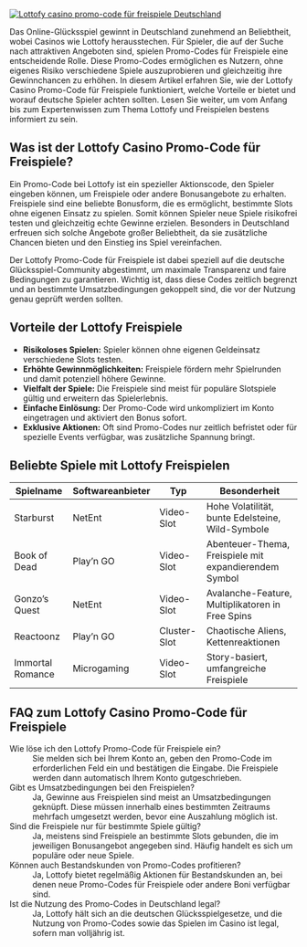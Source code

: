 [![Lottofy casino promo-code für freispiele Deutschland](https://123-caf.pages.dev/gitsignup.png)](https://vrmoo.ru/Bt82HjjY)

<p>Das Online-Glücksspiel gewinnt in Deutschland zunehmend an Beliebtheit, wobei Casinos wie Lottofy herausstechen. Für Spieler, die auf der Suche nach attraktiven Angeboten sind, spielen Promo-Codes für Freispiele eine entscheidende Rolle. Diese Promo-Codes ermöglichen es Nutzern, ohne eigenes Risiko verschiedene Spiele auszuprobieren und gleichzeitig ihre Gewinnchancen zu erhöhen. In diesem Artikel erfahren Sie, wie der Lottofy Casino Promo-Code für Freispiele funktioniert, welche Vorteile er bietet und worauf deutsche Spieler achten sollten. Lesen Sie weiter, um vom Anfang bis zum Expertenwissen zum Thema Lottofy und Freispielen bestens informiert zu sein.</p>  <h2>Was ist der Lottofy Casino Promo-Code für Freispiele?</h2> <p>Ein Promo-Code bei Lottofy ist ein spezieller Aktionscode, den Spieler eingeben können, um Freispiele oder andere Bonusangebote zu erhalten. Freispiele sind eine beliebte Bonusform, die es ermöglicht, bestimmte Slots ohne eigenen Einsatz zu spielen. Somit können Spieler neue Spiele risikofrei testen und gleichzeitig echte Gewinne erzielen. Besonders in Deutschland erfreuen sich solche Angebote großer Beliebtheit, da sie zusätzliche Chancen bieten und den Einstieg ins Spiel vereinfachen.</p> <p>Der Lottofy Promo-Code für Freispiele ist dabei speziell auf die deutsche Glücksspiel-Community abgestimmt, um maximale Transparenz und faire Bedingungen zu garantieren. Wichtig ist, dass diese Codes zeitlich begrenzt und an bestimmte Umsatzbedingungen gekoppelt sind, die vor der Nutzung genau geprüft werden sollten.</p>  <h2>Vorteile der Lottofy Freispiele</h2> <ul>   <li><strong>Risikoloses Spielen:</strong> Spieler können ohne eigenen Geldeinsatz verschiedene Slots testen.</li>   <li><strong>Erhöhte Gewinnmöglichkeiten:</strong> Freispiele fördern mehr Spielrunden und damit potenziell höhere Gewinne.</li>   <li><strong>Vielfalt der Spiele:</strong> Die Freispiele sind meist für populäre Slotspiele gültig und erweitern das Spielerlebnis.</li>   <li><strong>Einfache Einlösung:</strong> Der Promo-Code wird unkompliziert im Konto eingetragen und aktiviert den Bonus sofort.</li>   <li><strong>Exklusive Aktionen:</strong> Oft sind Promo-Codes nur zeitlich befristet oder für spezielle Events verfügbar, was zusätzliche Spannung bringt.</li> </ul>  <h2>Beliebte Spiele mit Lottofy Freispielen</h2> <table>   <thead>     <tr>       <th>Spielname</th>       <th>Softwareanbieter</th>       <th>Typ</th>       <th>Besonderheit</th>     </tr>   </thead>   <tbody>     <tr>       <td>Starburst</td>       <td>NetEnt</td>       <td>Video-Slot</td>       <td>Hohe Volatilität, bunte Edelsteine, Wild-Symbole</td>     </tr>     <tr>       <td>Book of Dead</td>       <td>Play’n GO</td>       <td>Video-Slot</td>       <td>Abenteuer-Thema, Freispiele mit expandierendem Symbol</td>     </tr>     <tr>       <td>Gonzo’s Quest</td>       <td>NetEnt</td>       <td>Video-Slot</td>       <td>Avalanche-Feature, Multiplikatoren in Free Spins</td>     </tr>     <tr>       <td>Reactoonz</td>       <td>Play’n GO</td>       <td>Cluster-Slot</td>       <td>Chaotische Aliens, Kettenreaktionen</td>     </tr>     <tr>       <td>Immortal Romance</td>       <td>Microgaming</td>       <td>Video-Slot</td>       <td>Story-basiert, umfangreiche Freispiele</td>     </tr>   </tbody> </table>  <h2>FAQ zum Lottofy Casino Promo-Code für Freispiele</h2> <dl>   <dt>Wie löse ich den Lottofy Promo-Code für Freispiele ein?</dt>   <dd>Sie melden sich bei Ihrem Konto an, geben den Promo-Code im erforderlichen Feld ein und bestätigen die Eingabe. Die Freispiele werden dann automatisch Ihrem Konto gutgeschrieben.</dd>    <dt>Gibt es Umsatzbedingungen bei den Freispielen?</dt>   <dd>Ja, Gewinne aus Freispielen sind meist an Umsatzbedingungen geknüpft. Diese müssen innerhalb eines bestimmten Zeitraums mehrfach umgesetzt werden, bevor eine Auszahlung möglich ist.</dd>    <dt>Sind die Freispiele nur für bestimmte Spiele gültig?</dt>   <dd>Ja, meistens sind Freispiele an bestimmte Slots gebunden, die im jeweiligen Bonusangebot angegeben sind. Häufig handelt es sich um populäre oder neue Spiele.</dd>    <dt>Können auch Bestandskunden von Promo-Codes profitieren?</dt>   <dd>Ja, Lottofy bietet regelmäßig Aktionen für Bestandskunden an, bei denen neue Promo-Codes für Freispiele oder andere Boni verfügbar sind.</dd>    <dt>Ist die Nutzung des Promo-Codes in Deutschland legal?</dt>   <dd>Ja, Lottofy hält sich an die deutschen Glücksspielgesetze, und die Nutzung von Promo-Codes sowie das Spielen im Casino ist legal, sofern man volljährig ist.</dd> </dl>